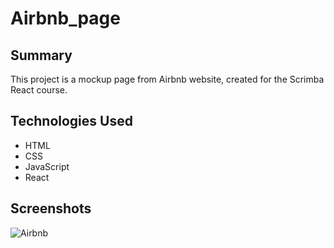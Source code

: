 # Airbnb_page  

## Summary  
This project is a mockup page from Airbnb website, created for the Scrimba React course.  

## Technologies Used  
- HTML  
- CSS
- JavaScript
- React

## Screenshots  
![Airbnb](https://github.com/user-attachments/assets/4696b136-5551-4969-bc8f-04a8a80315ab)
